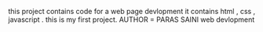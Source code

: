 this project contains code for a web page devlopment 
it contains html , css , javascript .
this is my first project.
AUTHOR =  PARAS SAINI
web devlopment

